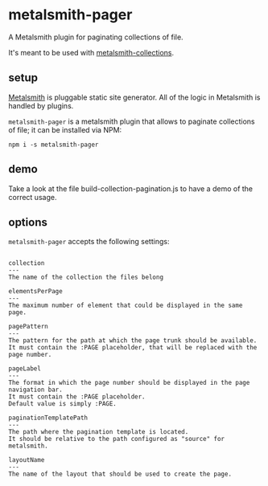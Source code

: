 # metalsmith-pager

A Metalsmith plugin for paginating collections of file.

It's meant to be used with [metalsmith-collections](https://github.com/segmentio/metalsmith-collections).

## setup

[Metalsmith](http://www.metalsmith.io/) is pluggable static site generator. All of the logic in Metalsmith is handled by plugins.

`metalsmith-pager` is a metalsmith plugin that allows to paginate collections of file; it can be installed via NPM:

```
npm i -s metalsmith-pager
```

## demo

Take a look at the file build-collection-pagination.js to have a demo of the correct usage.

## options

`metalsmith-pager` accepts the following settings:

```

collection
---
The name of the collection the files belong

elementsPerPage
---
The maximum number of element that could be displayed in the same page.

pagePattern
---
The pattern for the path at which the page trunk should be available.
It must contain the :PAGE placeholder, that will be replaced with the page number.

pageLabel
---
The format in which the page number should be displayed in the page navigation bar.
It must contain the :PAGE placeholder.
Default value is simply :PAGE.

paginationTemplatePath
---
The path where the pagination template is located.
It should be relative to the path configured as "source" for metalsmith.

layoutName
---
The name of the layout that should be used to create the page.
```
